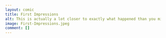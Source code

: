 ```yaml
---
layout: comic
title: First Impressions
alt: This is actually a lot closer to exactly what happened than you might think,
image: First-Impressions.jpeg
comment: []
---
```

